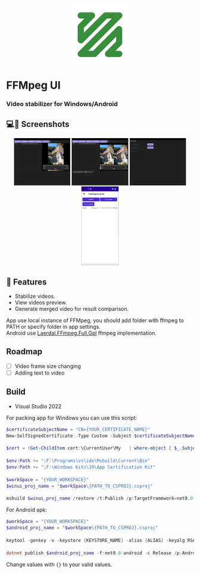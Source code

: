 ﻿<div align="center">

<img width="" src="FFmpeg.UI/Resources/Splash/splash.png"  width=160 height=160  align="center">

</div>

# FFMpeg UI

### Video stabilizer for Windows/Android
## 💻📱 Screenshots

<div align="center">
<div>
<img src="Screenshoots/stab-preview-win.png" width="30%" />
<img src="Screenshoots/stab-completed-win.png" width="30%" />
<img src="Screenshoots/settings-win.png" width="30%" />
<img src="Screenshoots/main-page-android.png" width="20%" />
</div>
</div>

## 📖 Features

- Stabilize videos.
- View videos preview.
- Generate merged video for result comparison.
  
App use local instance of FFMpeg, you should add folder with ffmpeg to PATH or specify folder in app settings.  
Android use [Laerdal.FFmpeg.Full.Gpl](https://github.com/Laerdal/Laerdal.FFmpeg) ffmpeg implementation.

## Roadmap

- [ ] Video frame size changing
- [ ] Adding text to video
  
## Build
- Visual Studio 2022

For packing app for Windows you can use this script:
```powershell
$certificateSubjectName = "CN={YOUR_CERTIFICATE_NAME}"
New-SelfSignedCertificate -Type Custom -Subject $certificateSubjectName  -KeyUsage DigitalSignature -FriendlyName "{YOUR_FRIENDLY_NAME}" -CertStoreLocation "Cert:\CurrentUser\My" -TextExtension @("2.5.29.37={text}1.3.6.1.5.5.7.3.3", "2.5.29.19={text}")

$cert = (Get-ChildItem cert:\CurrentUser\My   | where-object { $_.Subject -like "$certificateSubjectName" }  | Select-Object -First 1).Thumbprint

$env:Path += ";F:\Programs\vs\ide\Msbuild\Current\Bin" 
$env:Path += ";F:\Windows Kits\10\App Certification Kit"

$workSpace = "{YOUR_WORKSPACE}"
$winui_proj_name = "$workSpace\{PATH_TO_CSPROJ}.csproj"

msbuild $winui_proj_name /restore /t:Publish /p:TargetFramework=net9.0-windows10.0.19041  /p:configuration=Debug /p:GenerateAppxPackageOnBuild=true /p:AppxPackageSigningEnabled=true /p:PackageCertificateThumbprint=$cert
```

For Android apk:
```powershell
$workSpace = "{YOUR_WORKSPACE}"
$android_proj_name = "$workSpace\{PATH_TO_CSPROJ}.csproj"

keytool -genkey -v -keystore {KEYSTORE_NAME} -alias {ALIAS} -keyalg RSA -keysize 2048 -validity 3000

dotnet publish $android_proj_name -f:net9.0-android -c Release /p:AndroidSigningKeyPass={PWD} /p:AndroidSigningStorePass={PWD} /p:AndroidSigningKeyStore={KEYSTORE_NAME} /p:AndroidSigningKeyAlias={ALIAS} /p:AndroidKeyStore=True --artifacts-path "{PATH_FOR_ARTIFACTS}"
```
Change values with `{}` to your valid values.